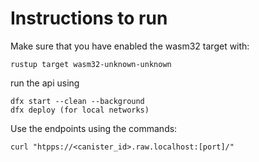 # Instructions to run

Make sure that you have enabled the wasm32 target with:

```
rustup target wasm32-unknown-unknown 
```

run the api using

```
dfx start --clean --background
dfx deploy (for local networks)
```

Use the endpoints using the commands:

```
curl "htpps://<canister_id>.raw.localhost:[port]/"
```

